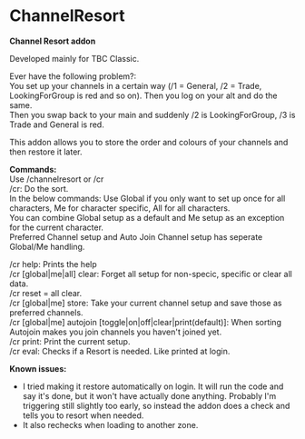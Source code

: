 # ChannelResort
**Channel Resort addon**

Developed mainly for TBC Classic.

Ever have the following problem?:  
You set up your channels in a certain way (/1 = General, /2 = Trade, LookingForGroup is red and so on).
Then you log on your alt and do the same.  
Then you swap back to your main and suddenly /2 is LookingForGroup, /3 is Trade and General is red.

This addon allows you to store the order and colours of your channels and then restore it later.

**Commands:**  
Use /channelresort or /cr  
/cr: Do the sort.  
In the below commands: Use Global if you only want to set up once for all characters, Me for character specific, All for all characters.  
You can combine Global setup as a default and Me setup as an exception for the current character.  
Preferred Channel setup and Auto Join Channel setup has seperate Global/Me handling.  

/cr help: Prints the help  
/cr [global|me|all] clear: Forget all setup for non-specic, specific or clear all data.  
/cr reset = all clear.  
/cr [global|me] store: Take your current channel setup and save those as preferred channels.  
/cr [global|me] autojoin [toggle|on|off|clear|print(default)]: When sorting Autojoin makes you join channels you haven't joined yet.  
/cr print: Print the current setup.  
/cr eval: Checks if a Resort is needed. Like printed at login.

**Known issues:**
- I tried making it restore automatically on login. It will run the code and say it's done, but it won't have actually done anything.
Probably I'm triggering still slightly too early, so instead the addon does a check and tells you to resort when needed.
- It also rechecks when loading to another zone.
